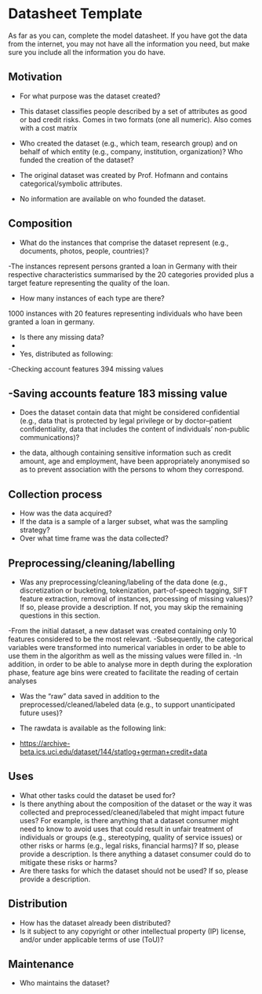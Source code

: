 # Datasheet Template

As far as you can, complete the model datasheet. If you have got the data from the internet, you may not have all the information you need, but make sure you include all the information you do have. 

## Motivation

- For what purpose was the dataset created? 

- This dataset classifies people described by a set of attributes as good or bad credit risks. Comes in two formats (one all numeric). Also comes with a cost matrix

- Who created the dataset (e.g., which team, research group) and on behalf of which entity (e.g., company, institution, organization)? Who funded the creation of the dataset?

- The original dataset was created by Prof. Hofmann and contains categorical/symbolic attributes.
- No information are available on who founded the dataset.

 
## Composition

- What do the instances that comprise the dataset represent (e.g., documents, photos, people, countries)? 

-The instances represent persons granted a loan in Germany with their respective characteristics summarised by the 20 categories provided plus a target feature representing the quality of the loan.

- How many instances of each type are there? 

1000 instances with 20 features representing individuals who have been granted a loan in germany.

- Is there any missing data?
- 
- Yes, distributed as following:

-Checking account features 394 missing values

-Saving accounts feature 183 missing value
- 
- Does the dataset contain data that might be considered confidential (e.g., data that is protected by legal privilege or by    doctor–patient confidentiality, data that includes the content of individuals’ non-public communications)?

- the data, although containing sensitive information such as credit amount, age and employment, have been appropriately anonymised so as to prevent association with the persons to whom they correspond.

## Collection process

- How was the data acquired? 
- If the data is a sample of a larger subset, what was the sampling strategy? 
- Over what time frame was the data collected?

## Preprocessing/cleaning/labelling

- Was any preprocessing/cleaning/labeling of the data done (e.g., discretization or bucketing, tokenization, part-of-speech tagging, SIFT feature extraction, removal of instances, processing of missing values)? If so, please provide a description. If not, you may skip the remaining questions in this section. 

-From the initial dataset, a new dataset was created containing only 10 features considered to be the most relevant. 
-Subsequently, the categorical variables were transformed into numerical variables in order to be able to use them in the algorithm as well as the missing values were filled in. 
-In addition, in order to be able to analyse more in depth during the exploration phase, feature age bins were created to facilitate the reading of certain analyses

- Was the “raw” data saved in addition to the preprocessed/cleaned/labeled data (e.g., to support unanticipated future uses)? 

- The rawdata is available as the following link:

- https://archive-beta.ics.uci.edu/dataset/144/statlog+german+credit+data
 
## Uses

- What other tasks could the dataset be used for? 
- Is there anything about the composition of the dataset or the way it was collected and preprocessed/cleaned/labeled that might impact future uses? For example, is there anything that a dataset consumer might need to know to avoid uses that could result in unfair treatment of individuals or groups (e.g., stereotyping, quality of service issues) or other risks or harms (e.g., legal risks, financial harms)? If so, please provide a description. Is there anything a dataset consumer could do to mitigate these risks or harms? 
- Are there tasks for which the dataset should not be used? If so, please provide a description.

## Distribution

- How has the dataset already been distributed? 
- Is it subject to any copyright or other intellectual property (IP) license, and/or under applicable terms of use (ToU)?  

## Maintenance

- Who maintains the dataset?


